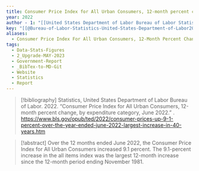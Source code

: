```yaml
---
title: Consumer Price Index for All Urban Consumers, 12-month percent change, by expenditure category, June 2022
year: 2022
author - 1: "[[United States Department of Labor Bureau of Labor Statistics]]"
key: "[[@Bureau-of-Labor-Statistics-United-States-Department-of-Labor2022-en]]"
aliases:
  - Consumer Price Index For All Urban Consumers, 12-Month Percent Change, By Expenditure Category, June 2022
tags:
  - Data-Stats-Figures
  - 2_Upgrade-MAY-2023
  - Government-Report
  - _BibTex-to-MD-Git
  - Website
  - Statistics
  - Report
---
```


> [!bibliography]
> Statistics, United States Department of Labor Bureau of Labor. 2022. “Consumer Price Index for All Urban Consumers, 12-month percent change, by expenditure category, June 2022.” . https://www.bls.gov/opub/ted/2022/consumer-prices-up-9-1-percent-over-the-year-ended-june-2022-largest-increase-in-40-years.htm

> [!abstract]
> Over the 12 months ended June 2022, the Consumer Price Index for All Urban Consumers increased 9.1 percent. The 9.1-percent increase in the all items index was the largest 12-month increase since the 12-month period ending November 1981.